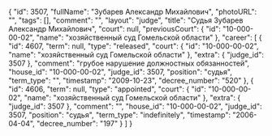 {
    "id": 3507,
    "fullName": "Зубарев Александр Михайлович",
    "photoURL": "",
    "tags": [],
    "comment": "",
    "layout": "judge",
    "title": "Судья Зубарев Александр Михайлович",
    "court": null,
    "previousCourt": {
        "id": "10-000-00-02",
        "name": "хозяйственный суд Гомельской области"
    },
    "career": [
        {
            "id": 4607,
            "term": null,
            "type": "released",
            "court": {
                "id": "10-000-00-02",
                "name": "хозяйственный суд Гомельской области"
            },
            "extra": {
                "judge_id": 3507
            },
            "comment": "грубое нарушение должностных обязанностей",
            "house_id": "10-000-00-02",
            "judge_id": 3507,
            "position": "судья",
            "term_type": "",
            "timestamp": "2009-10-23",
            "decree_number": "520"
        },
        {
            "id": 4606,
            "term": null,
            "type": "appointed",
            "court": {
                "id": "10-000-00-02",
                "name": "хозяйственный суд Гомельской области"
            },
            "extra": {
                "judge_id": 3507
            },
            "comment": "",
            "house_id": "10-000-00-02",
            "judge_id": 3507,
            "position": "судья",
            "term_type": "indefinitely",
            "timestamp": "2006-04-04",
            "decree_number": "197"
        }
    ]
}